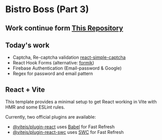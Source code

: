 # Bistro Boss (Part 3)

## Work continue form [This Repository](https://github.com/rootnure/bistro-boss-part-2-65)

## Today's work
- Captcha, Re-captcha validation [react-simple-captcha](https://www.npmjs.com/package/react-simple-captcha)
- React Hook Forms (alternative: [formik](https://formik.org/))
- Firebase Authentication (Email-password & Google)
- Regex for password and email pattern

## React + Vite

This template provides a minimal setup to get React working in Vite with HMR and some ESLint rules.

Currently, two official plugins are available:

- [@vitejs/plugin-react](https://github.com/vitejs/vite-plugin-react/blob/main/packages/plugin-react/README.md) uses [Babel](https://babeljs.io/) for Fast Refresh
- [@vitejs/plugin-react-swc](https://github.com/vitejs/vite-plugin-react-swc) uses [SWC](https://swc.rs/) for Fast Refresh
